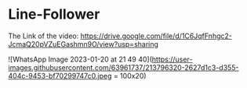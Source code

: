 # Line-Follower

The Link of the video: https://drive.google.com/file/d/1C6JqfFnhgc2-JcmaQ20pVZuEGashmn9O/view?usp=sharing

![WhatsApp Image 2023-01-20 at 21 49 40](https://user-images.githubusercontent.com/63961737/213796320-2627d1c3-d355-404c-9453-bf70299747c0.jpeg = 100x20)
